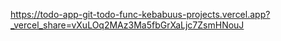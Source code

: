 https://todo-app-git-todo-func-kebabuus-projects.vercel.app?_vercel_share=vXuLOq2MAz3Ma5fbGrXaLjc7ZsmHNouJ

